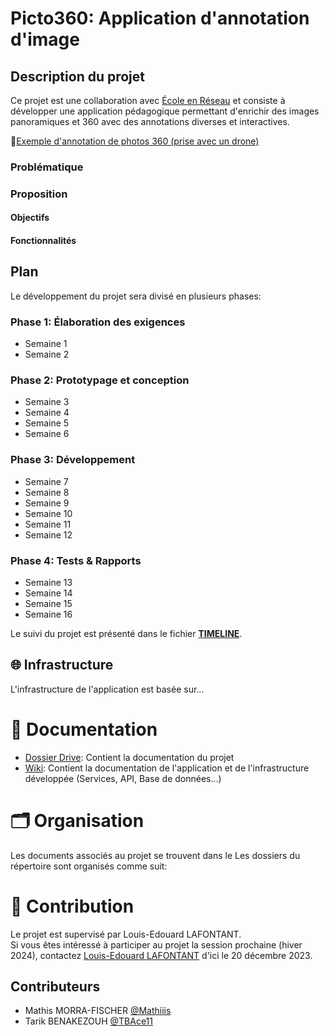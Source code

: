 # Picto360: Application d'annotation d'image

## Description du projet 

Ce projet est une collaboration avec [École en Réseau](https://eer.qc.ca/) et consiste à développer une application pédagogique permettant d'enrichir des images panoramiques et 360 avec des annotations diverses et interactives.

👀[Exemple d'annotation de photos 360 (prise avec un drone)](https://www.thinglink.com/scene/1800248329951511396)

### Problématique

<!-- TODO -->

### Proposition

<!-- TODO -->
 
#### Objectifs 

<!-- TODO -->

#### Fonctionnalités

<!-- TODO -->

## Plan

Le développement du projet sera divisé en plusieurs phases:

### Phase 1: Élaboration des exigences

- Semaine 1
- Semaine 2

### Phase 2: Prototypage et conception

- Semaine 3
- Semaine 4
- Semaine 5
- Semaine 6

### Phase 3: Développement 

- Semaine 7
- Semaine 8
- Semaine 9
- Semaine 10
- Semaine 11
- Semaine 12

### Phase 4: Tests & Rapports

- Semaine 13
- Semaine 14
- Semaine 15
- Semaine 16

Le suivi du projet est présenté dans le fichier [**TIMELINE**](TIMELINE.md).


## 🌐 Infrastructure

L'infrastructure de l'application est basée sur...

<!-- TODO -->

# 📘 Documentation

- [Dossier Drive](https://drive.google.com/drive/u/1/folders/12ap4jNxMDa4FnayR46Pu2auJaNviNHCZ): Contient la documentation du projet
- [Wiki](https://github.com/ceduni/picto360/wiki): Contient la documentation de l'application et de l'infrastructure développée (Services, API, Base de données...)

<!-- 🔗 [Guide d'utilisation](https://github.com/ceduni/cafe-sans-fil/wiki/Base-de-donn%C3%A9es-(BD))  -->

# 🗂️ Organisation

Les documents associés au projet se trouvent dans le 
Les dossiers du répertoire sont organisés comme suit:

<!-- TODO -->

# 🌟 Contribution

Le projet est supervisé par Louis-Edouard LAFONTANT.  
Si vous êtes intéressé à participer au projet la session prochaine (hiver 2024), contactez [Louis-Edouard LAFONTANT](mailto:louis.edouard.lafontant@umontreal.ca) d'ici le 20 décembre 2023.

## Contributeurs

- Mathis MORRA-FISCHER [@Mathiiis](https://github.com/Mathiiis)
- Tarik BENAKEZOUH [@TBAce11](https://github.com/TBAce11)
